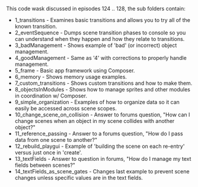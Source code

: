 This code wask discussed in episodes 124 .. 128, the sub folders contain:

* 1_transitions - Examines basic transitions and allows you to try all of the known transition.
* 2_eventSequence - Dumps scene transition phases to console so you can understand when they happen and how they relate to transitions.
* 3_badManagement - Shows example of 'bad' (or incorrect) object management.
* 4_goodManagement - Same as '4' with corrections to properly handle management.
* 5_frame - Basic app framework using Composer.
* 6_memory - Shows memory usage examples.
* 7_custom_transitions - Shows custom transitions and how to make them.
* 8_objectsInModules - Shows how to manage sprites and other modules in coordination w/ Composer.
* 9_simple_organization - Examples of how to organize data so it can easily be accessed across scene scopes.
* 10_change_scene_on_collision - Answer to forums question, "How can I change scenes when an object in my scene collides with another object?"
* 11_reference_passing - Answer to a forums question, "How do I pass data from one scene to another?"
* 12_rebuild_playgui - Example of 'building the scene on each re-entry' versus just once in 'create'.
* 13_textFields - Answer to question in forums, "How do I manage my text fields between scenes?"
* 14_textFields_as_scene_gates - Changes last example to prevent scene changes unless specific values are in the text fields.
